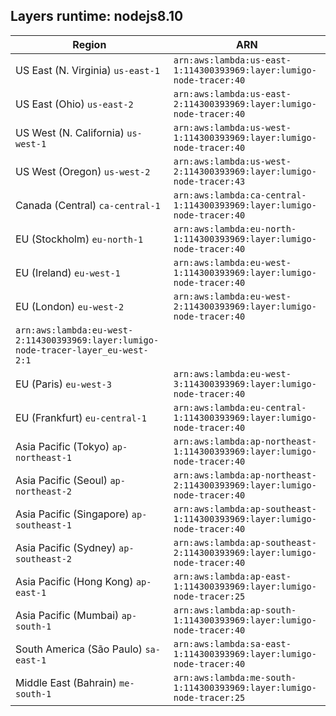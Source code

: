 Layers runtime: nodejs8.10
----
| Region | ARN |
| --- | --- |
|US East (N. Virginia)  `us-east-1`|`arn:aws:lambda:us-east-1:114300393969:layer:lumigo-node-tracer:40`|
|US East (Ohio)  `us-east-2`|`arn:aws:lambda:us-east-2:114300393969:layer:lumigo-node-tracer:40`|
|US West (N. California)  `us-west-1`|`arn:aws:lambda:us-west-1:114300393969:layer:lumigo-node-tracer:40`|
|US West (Oregon)  `us-west-2`|`arn:aws:lambda:us-west-2:114300393969:layer:lumigo-node-tracer:43`|
|Canada (Central)  `ca-central-1`|`arn:aws:lambda:ca-central-1:114300393969:layer:lumigo-node-tracer:40`|
|EU (Stockholm)  `eu-north-1`|`arn:aws:lambda:eu-north-1:114300393969:layer:lumigo-node-tracer:40`|
|EU (Ireland)  `eu-west-1`|`arn:aws:lambda:eu-west-1:114300393969:layer:lumigo-node-tracer:40`|
|EU (London)  `eu-west-2`|`arn:aws:lambda:eu-west-2:114300393969:layer:lumigo-node-tracer:40`|
`arn:aws:lambda:eu-west-2:114300393969:layer:lumigo-node-tracer-layer_eu-west-2:1`|
|EU (Paris)  `eu-west-3`|`arn:aws:lambda:eu-west-3:114300393969:layer:lumigo-node-tracer:40`|
|EU (Frankfurt)  `eu-central-1`|`arn:aws:lambda:eu-central-1:114300393969:layer:lumigo-node-tracer:40`|
|Asia Pacific (Tokyo)  `ap-northeast-1`|`arn:aws:lambda:ap-northeast-1:114300393969:layer:lumigo-node-tracer:40`|
|Asia Pacific (Seoul)  `ap-northeast-2`|`arn:aws:lambda:ap-northeast-2:114300393969:layer:lumigo-node-tracer:40`|
|Asia Pacific (Singapore)  `ap-southeast-1`|`arn:aws:lambda:ap-southeast-1:114300393969:layer:lumigo-node-tracer:40`|
|Asia Pacific (Sydney)  `ap-southeast-2`|`arn:aws:lambda:ap-southeast-2:114300393969:layer:lumigo-node-tracer:40`|
|Asia Pacific (Hong Kong)  `ap-east-1`|`arn:aws:lambda:ap-east-1:114300393969:layer:lumigo-node-tracer:25`|
|Asia Pacific (Mumbai)  `ap-south-1`|`arn:aws:lambda:ap-south-1:114300393969:layer:lumigo-node-tracer:40`|
|South America (São Paulo)  `sa-east-1`|`arn:aws:lambda:sa-east-1:114300393969:layer:lumigo-node-tracer:40`|
|Middle East (Bahrain)  `me-south-1`|`arn:aws:lambda:me-south-1:114300393969:layer:lumigo-node-tracer:25`|
